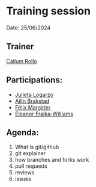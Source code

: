 # Training session

Date: 25/06/2024

## Trainer
[Callum Rollo](https://github.com/callumrollo)

## Participations: 
- [Julieta Logarzo](https://github.com/julietalogarzo)
- [Ailin Brakstad](https://github.com/abr099)
- [Félix Margirier](https://github.com/fmargirier)
- [Eleanor Frajka-Williams](https://github.com/eleanorfrajka)

## Agenda:
1. What is git/github
2. git explainer
3. how branches and forks work
4. pull requests
5. reviews
6. issues
